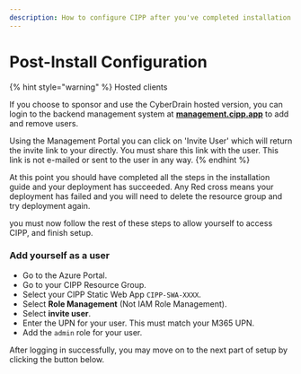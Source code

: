 ```yaml
---
description: How to configure CIPP after you've completed installation.
---
```


# Post-Install Configuration

{% hint style="warning" %}
Hosted clients

If you choose to sponsor and use the CyberDrain hosted version, you can login to the backend management system at [**management.cipp.app**](https://management.cipp.app) to add and remove users.

Using the Management Portal you can click on 'Invite User' which will return the invite link to your directly. You must share this link with the user. This link is not e-mailed or sent to the user in any way.
{% endhint %}

At this point you should have completed all the steps in the installation guide and your deployment has succeeded. Any Red cross means your deployment has failed and you will need to delete the resource group and try deployment again.

you must now follow the rest of these steps to allow yourself to access CIPP, and finish setup.

### Add yourself as a user

* Go to the Azure Portal.
* Go to your CIPP Resource Group.
* Select your CIPP Static Web App `CIPP-SWA-XXXX`.
* Select **Role Management** (Not IAM Role Management).
* Select **invite user**.
* Enter the UPN for your user. This must match your M365 UPN.
* Add the `admin` role for your user.

After logging in successfully, you may move on to the next part of setup by clicking the button below.
